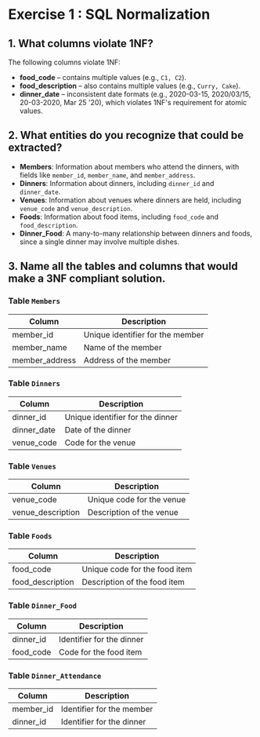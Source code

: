 # Exercise 1 : SQL Normalization

## 1. What columns violate 1NF?

The following columns violate 1NF:

- **food_code** – contains multiple values (e.g., `C1, C2`).
- **food_description** – also contains multiple values (e.g., `Curry, Cake`).
- **dinner_date** – inconsistent date formats (e.g., 2020-03-15, 2020/03/15, 20-03-2020, Mar 25 '20), which violates 1NF's requirement for atomic values.

## 2. What entities do you recognize that could be extracted?

- **Members**: Information about members who attend the dinners, with fields like `member_id`, `member_name`, and `member_address`.
- **Dinners**: Information about dinners, including `dinner_id` and `dinner_date`.
- **Venues**: Information about venues where dinners are held, including `venue_code` and `venue_description`.
- **Foods**: Information about food items, including `food_code` and `food_description`.
- **Dinner_Food**: A many-to-many relationship between dinners and foods, since a single dinner may involve multiple dishes.

## 3. Name all the tables and columns that would make a 3NF compliant solution.

### Table `Members`

| Column         | Description                      |
| -------------- | -------------------------------- |
| member_id      | Unique identifier for the member |
| member_name    | Name of the member               |
| member_address | Address of the member            |

### Table `Dinners`

| Column      | Description                      |
| ----------- | -------------------------------- |
| dinner_id   | Unique identifier for the dinner |
| dinner_date | Date of the dinner               |
| venue_code  | Code for the venue               |

### Table `Venues`

| Column            | Description               |
| ----------------- | ------------------------- |
| venue_code        | Unique code for the venue |
| venue_description | Description of the venue  |

### Table `Foods`

| Column           | Description                   |
| ---------------- | ----------------------------- |
| food_code        | Unique code for the food item |
| food_description | Description of the food item  |

### Table `Dinner_Food`

| Column    | Description               |
| --------- | ------------------------- |
| dinner_id | Identifier for the dinner |
| food_code | Code for the food item    |

### Table `Dinner_Attendance`

| Column    | Description               |
| --------- | ------------------------- |
| member_id | Identifier for the member |
| dinner_id | Identifier for the dinner |
